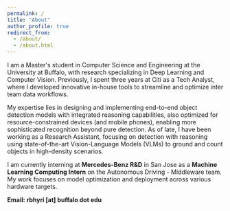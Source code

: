 ```yaml
---
permalink: /
title: "About"
author_profile: true
redirect_from: 
  - /about/
  - /about.html
---
```


I am a Master's student in Computer Science and Engineering at the University at Buffalo, with research specializing in Deep Learning and Computer Vision. Previously, I spent three years at Citi as a Tech Analyst, where I developed innovative in-house tools to streamline and optimize inter team data workflows. 

My expertise lies in designing and implementing end-to-end object detection models with integrated reasoning capabilities, also optimized for resource-constrained devices (and mobile phones), enabling more sophisticated recognition beyond pure detection. As of late, I have been working as a Research Assistant, focusing on detection with reasoning using state-of-the-art Vision-Language Models (VLMs) to ground and count objects in high-density scenarios.

I am currently interning at **Mercedes-Benz R&D** in San Jose as a **Machine Learning Computing Intern** on the Autonomous Driving - Middleware team. My work focuses on model optimization and deployment across various hardware targets.

**Email: rbhyri [at] buffalo dot edu**